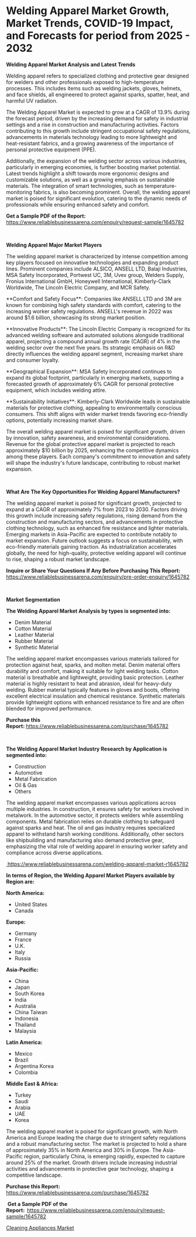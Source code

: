 <p><h1>Welding Apparel Market Growth, Market Trends, COVID-19 Impact, and Forecasts for period from 2025 - 2032</h1></p><p><strong>Welding Apparel Market Analysis and Latest Trends</strong></p>
<p><p>Welding apparel refers to specialized clothing and protective gear designed for welders and other professionals exposed to high-temperature processes. This includes items such as welding jackets, gloves, helmets, and face shields, all engineered to protect against sparks, spatter, heat, and harmful UV radiation. </p><p>The Welding Apparel Market is expected to grow at a CAGR of 13.9% during the forecast period, driven by the increasing demand for safety in industrial settings and a rise in construction and manufacturing activities. Factors contributing to this growth include stringent occupational safety regulations, advancements in materials technology leading to more lightweight and heat-resistant fabrics, and a growing awareness of the importance of personal protective equipment (PPE). </p><p>Additionally, the expansion of the welding sector across various industries, particularly in emerging economies, is further boosting market potential. Latest trends highlight a shift towards more ergonomic designs and customizable solutions, as well as a growing emphasis on sustainable materials. The integration of smart technologies, such as temperature-monitoring fabrics, is also becoming prominent. Overall, the welding apparel market is poised for significant evolution, catering to the dynamic needs of professionals while ensuring enhanced safety and comfort.</p></p>
<p><strong>Get a Sample PDF of the Report:&nbsp;</strong> <a href="https://www.reliablebusinessarena.com/enquiry/request-sample/1645782?utm_campaign=2396&utm_medium=2&utm_source=Github&utm_content=ia&utm_term=05042025&utm_id=welding-apparel">https://www.reliablebusinessarena.com/enquiry/request-sample/1645782</a></p>
<p>&nbsp;</p>
<p><strong>Welding Apparel Major Market Players</strong></p>
<p><p>The welding apparel market is characterized by intense competition among key players focused on innovative technologies and expanding product lines. Prominent companies include ALSICO, ANSELL LTD, Balaji Industries, MSA Safety Incorporated, Portwest UC, 3M, Uvex group, Welders Supply, Fronius International GmbH, Honeywell International, Kimberly-Clark Worldwide, The Lincoln Electric Company, and MCR Safety.</p><p>**Comfort and Safety Focus**: Companies like ANSELL LTD and 3M are known for combining high safety standards with comfort, catering to the increasing worker safety regulations. ANSELL's revenue in 2022 was around $1.6 billion, showcasing its strong market position.</p><p>**Innovative Products**: The Lincoln Electric Company is recognized for its advanced welding software and automated solutions alongside traditional apparel, projecting a compound annual growth rate (CAGR) of 4% in the welding sector over the next five years. Its strategic emphasis on R&D directly influences the welding apparel segment, increasing market share and consumer loyalty.</p><p>**Geographical Expansion**: MSA Safety Incorporated continues to expand its global footprint, particularly in emerging markets, supporting a forecasted growth of approximately 6% CAGR for personal protective equipment, which includes welding attire.</p><p>**Sustainability Initiatives**: Kimberly-Clark Worldwide leads in sustainable materials for protective clothing, appealing to environmentally conscious consumers. This shift aligns with wider market trends favoring eco-friendly options, potentially increasing market share.</p><p>The overall welding apparel market is poised for significant growth, driven by innovation, safety awareness, and environmental considerations. Revenue for the global protective apparel market is projected to reach approximately $10 billion by 2025, enhancing the competitive dynamics among these players. Each company's commitment to innovation and safety will shape the industry's future landscape, contributing to robust market expansion.</p></p>
<p>&nbsp;</p>
<p><strong>What Are The Key Opportunities For Welding Apparel Manufacturers?</strong></p>
<p><p>The welding apparel market is poised for significant growth, projected to expand at a CAGR of approximately 7% from 2023 to 2030. Factors driving this growth include increasing safety regulations, rising demand from the construction and manufacturing sectors, and advancements in protective clothing technology, such as enhanced fire resistance and lighter materials. Emerging markets in Asia-Pacific are expected to contribute notably to market expansion. Future outlook suggests a focus on sustainability, with eco-friendly materials gaining traction. As industrialization accelerates globally, the need for high-quality, protective welding apparel will continue to rise, shaping a robust market landscape.</p></p>
<p><strong>Inquire or Share Your Questions If Any Before Purchasing This Report:</strong> <a href="https://www.reliablebusinessarena.com/enquiry/pre-order-enquiry/1645782?utm_campaign=2396&utm_medium=2&utm_source=Github&utm_content=ia&utm_term=05042025&utm_id=welding-apparel">https://www.reliablebusinessarena.com/enquiry/pre-order-enquiry/1645782</a></p>
<p>&nbsp;</p>
<p><strong>Market Segmentation</strong></p>
<p><strong>The Welding Apparel Market Analysis by types is segmented into:</strong></p>
<p><ul><li>Denim Material</li><li>Cotton Material</li><li>Leather Material</li><li>Rubber Material</li><li>Synthetic Material</li></ul></p>
<p><p>The welding apparel market encompasses various materials tailored for protection against heat, sparks, and molten metal. Denim material offers durability and comfort, making it suitable for light welding tasks. Cotton material is breathable and lightweight, providing basic protection. Leather material is highly resistant to heat and abrasion, ideal for heavy-duty welding. Rubber material typically features in gloves and boots, offering excellent electrical insulation and chemical resistance. Synthetic materials provide lightweight options with enhanced resistance to fire and are often blended for improved performance.</p></p>
<p><strong>Purchase this Report:&nbsp;</strong><a href="https://www.reliablebusinessarena.com/purchase/1645782?utm_campaign=2396&utm_medium=2&utm_source=Github&utm_content=ia&utm_term=05042025&utm_id=welding-apparel">https://www.reliablebusinessarena.com/purchase/1645782</a></p>
<p>&nbsp;</p>
<p><strong>The Welding Apparel Market Industry Research by Application is segmented into:</strong></p>
<p><ul><li>Construction</li><li>Automotive</li><li>Metal Fabrication</li><li>Oil & Gas</li><li>Others</li></ul></p>
<p><p>The welding apparel market encompasses various applications across multiple industries. In construction, it ensures safety for workers involved in metalwork. In the automotive sector, it protects welders while assembling components. Metal fabrication relies on durable clothing to safeguard against sparks and heat. The oil and gas industry requires specialized apparel to withstand harsh working conditions. Additionally, other sectors like shipbuilding and manufacturing also demand protective gear, emphasizing the vital role of welding apparel in ensuring worker safety and compliance across diverse applications.</p></p>
<p><a href="https://www.reliablebusinessarena.com/welding-apparel-market-r1645782?utm_campaign=2396&utm_medium=2&utm_source=Github&utm_content=ia&utm_term=05042025&utm_id=welding-apparel">&nbsp;https://www.reliablebusinessarena.com/welding-apparel-market-r1645782</a></p>
<p><strong>In terms of Region, the Welding Apparel Market Players available by Region are:</strong></p>
<p>
    <p> <strong> North America: </strong>
        <ul>
            <li>United States</li>
            <li>Canada</li>
        </ul>
        </p> 
    <p> <strong> Europe: </strong>
        <ul>
            <li>Germany</li>
            <li>France</li>
            <li>U.K.</li>
            <li>Italy</li>
            <li>Russia</li>
        </ul>
        </p> 
    <p> <strong> Asia-Pacific: </strong>
        <ul>
            <li>China</li>
            <li>Japan</li>
            <li>South Korea</li>
            <li>India</li>
            <li>Australia</li>
            <li>China Taiwan</li>
            <li>Indonesia</li>
            <li>Thailand</li>
            <li>Malaysia</li>
        </ul>
        </p> 
    <p> <strong> Latin America: </strong>
        <ul>
            <li>Mexico</li>
            <li>Brazil</li>
            <li>Argentina Korea</li>
            <li>Colombia</li>
        </ul>
        </p> 
    <p> <strong> Middle East & Africa: </strong>
        <ul>
            <li>Turkey</li>
            <li>Saudi</li>
            <li>Arabia</li>
            <li>UAE</li>
            <li>Korea</li>
        </ul>
    </p>
    </p>
<p><p>The welding apparel market is poised for significant growth, with North America and Europe leading the charge due to stringent safety regulations and a robust manufacturing sector. The market is projected to hold a share of approximately 35% in North America and 30% in Europe. The Asia-Pacific region, particularly China, is emerging rapidly, expected to capture around 25% of the market. Growth drivers include increasing industrial activities and advancements in protective gear technology, shaping a competitive landscape.</p></p>
<p><strong>Purchase this Report: </strong><a href="https://www.reliablebusinessarena.com/purchase/1645782?utm_campaign=2396&utm_medium=2&utm_source=Github&utm_content=ia&utm_term=05042025&utm_id=welding-apparel">https://www.reliablebusinessarena.com/purchase/1645782</a></p>
<p>&nbsp;<strong>Get a Sample PDF of the Report:&nbsp;&nbsp;</strong><a href="https://www.reliablebusinessarena.com/enquiry/request-sample/1645782?utm_campaign=2396&utm_medium=2&utm_source=Github&utm_content=ia&utm_term=05042025&utm_id=welding-apparel">https://www.reliablebusinessarena.com/enquiry/request-sample/1645782</a></p>
<p><strong></strong></p>
<p><p><a href="https://github.com/ilonaenterline65/Market-Research-Report-List-1/blob/main/cleaning-appliances-market.md?utm_campaign=2396&utm_medium=2&utm_source=Github&utm_content=ia&utm_term=05042025&utm_id=welding-apparel">Cleaning Appliances Market</a></p></p>